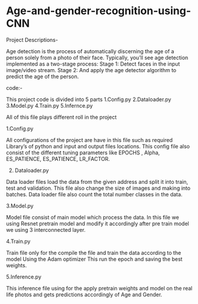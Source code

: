 # Age-and-gender-recognition-using-CNN
Project Descriptions-

Age detection is the process of automatically discerning the age of a person solely from a photo of their face.
Typically, you’ll see age detection implemented as a two-stage process:
Stage 1: Detect faces in the input image/video stream.
Stage 2: And apply the age detector algorithm to predict the age of the person.


code:-

This project code is divided  into 5 parts 
1.Config.py
2.Dataloader.py
3.Model.py
4.Train.py
5.Infernce.py

All of this file plays different roll in the project 

1.Config.py 

 All configurations of the project are have in this file such as required Library’s of python and input and output files locations.
This config file also consist of the different tuning parameters like EPOCHS , Alpha, ES_PATIENCE, ES_PATIENCE, LR_FACTOR.

2. Dataloader.py

Data loader files load the data from the given address and split it into train, test and validation.
This file also change the size of images and making into batches. 
Data loader file also count the total number classes in the data.

3.Model.py

Model file consist of main model which process the data.
In this file we using Resnet pretrain model and modify it accordingly after pre train model we using 3 interconnected layer.

4.Train.py

Train file only for the compile the file and train the data according to the model
Using the Adam optimizer 
This run the epoch and saving the best weights.


5.Inference.py

This inference file using for the apply pretrain weights and model on the real life photos and gets predictions accordingly of Age and Gender.





